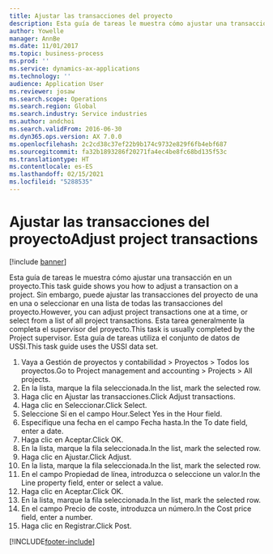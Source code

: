 ```yaml
---
title: Ajustar las transacciones del proyecto
description: Esta guía de tareas le muestra cómo ajustar una transacción en un proyecto.
author: Yowelle
manager: AnnBe
ms.date: 11/01/2017
ms.topic: business-process
ms.prod: ''
ms.service: dynamics-ax-applications
ms.technology: ''
audience: Application User
ms.reviewer: josaw
ms.search.scope: Operations
ms.search.region: Global
ms.search.industry: Service industries
ms.author: andchoi
ms.search.validFrom: 2016-06-30
ms.dyn365.ops.version: AX 7.0.0
ms.openlocfilehash: 2c2cd38c37ef22b9b174c9732e829f6fb4ebf687
ms.sourcegitcommit: fa32b1893286f20271fa4ec4be8fc68bd135f53c
ms.translationtype: HT
ms.contentlocale: es-ES
ms.lasthandoff: 02/15/2021
ms.locfileid: "5288535"
---
```

# <a name="adjust-project-transactions"></a><span data-ttu-id="0b18d-103">Ajustar las transacciones del proyecto</span><span class="sxs-lookup"><span data-stu-id="0b18d-103">Adjust project transactions</span></span>

[!include [banner](../../includes/banner.md)]

<span data-ttu-id="0b18d-104">Esta guía de tareas le muestra cómo ajustar una transacción en un proyecto.</span><span class="sxs-lookup"><span data-stu-id="0b18d-104">This task guide shows you how to adjust a transaction on a project.</span></span> <span data-ttu-id="0b18d-105">Sin embargo, puede ajustar las transacciones del proyecto de una en una o seleccionar en una lista de todas las transacciones del proyecto.</span><span class="sxs-lookup"><span data-stu-id="0b18d-105">However, you can adjust project transactions one at a time, or select from a list of all project transactions.</span></span> <span data-ttu-id="0b18d-106">Esta tarea generalmente la completa el supervisor del proyecto.</span><span class="sxs-lookup"><span data-stu-id="0b18d-106">This task is usually completed by the Project supervisor.</span></span> <span data-ttu-id="0b18d-107">Esta guía de tareas utiliza el conjunto de datos de USSI.</span><span class="sxs-lookup"><span data-stu-id="0b18d-107">This task guide uses the USSI data set.</span></span>

1. <span data-ttu-id="0b18d-108">Vaya a Gestión de proyectos y contabilidad > Proyectos > Todos los proyectos.</span><span class="sxs-lookup"><span data-stu-id="0b18d-108">Go to Project management and accounting > Projects > All projects.</span></span> 
2. <span data-ttu-id="0b18d-109">En la lista, marque la fila seleccionada.</span><span class="sxs-lookup"><span data-stu-id="0b18d-109">In the list, mark the selected row.</span></span> 
3. <span data-ttu-id="0b18d-110">Haga clic en Ajustar las transacciones.</span><span class="sxs-lookup"><span data-stu-id="0b18d-110">Click Adjust transactions.</span></span> 
4. <span data-ttu-id="0b18d-111">Haga clic en Seleccionar.</span><span class="sxs-lookup"><span data-stu-id="0b18d-111">Click Select.</span></span> 
5. <span data-ttu-id="0b18d-112">Seleccione Sí en el campo Hour.</span><span class="sxs-lookup"><span data-stu-id="0b18d-112">Select Yes in the Hour field.</span></span> 
6. <span data-ttu-id="0b18d-113">Especifique una fecha en el campo Fecha hasta.</span><span class="sxs-lookup"><span data-stu-id="0b18d-113">In the To date field, enter a date.</span></span> 
7. <span data-ttu-id="0b18d-114">Haga clic en Aceptar.</span><span class="sxs-lookup"><span data-stu-id="0b18d-114">Click OK.</span></span> 
8. <span data-ttu-id="0b18d-115">En la lista, marque la fila seleccionada.</span><span class="sxs-lookup"><span data-stu-id="0b18d-115">In the list, mark the selected row.</span></span> 
9. <span data-ttu-id="0b18d-116">Haga clic en Ajustar.</span><span class="sxs-lookup"><span data-stu-id="0b18d-116">Click Adjust.</span></span> 
10. <span data-ttu-id="0b18d-117">En la lista, marque la fila seleccionada.</span><span class="sxs-lookup"><span data-stu-id="0b18d-117">In the list, mark the selected row.</span></span> 
11. <span data-ttu-id="0b18d-118">En el campo Propiedad de línea, introduzca o seleccione un valor.</span><span class="sxs-lookup"><span data-stu-id="0b18d-118">In the Line property field, enter or select a value.</span></span> 
12. <span data-ttu-id="0b18d-119">Haga clic en Aceptar.</span><span class="sxs-lookup"><span data-stu-id="0b18d-119">Click OK.</span></span> 
13. <span data-ttu-id="0b18d-120">En la lista, marque la fila seleccionada.</span><span class="sxs-lookup"><span data-stu-id="0b18d-120">In the list, mark the selected row.</span></span> 
14. <span data-ttu-id="0b18d-121">En el campo Precio de coste, introduzca un número.</span><span class="sxs-lookup"><span data-stu-id="0b18d-121">In the Cost price field, enter a number.</span></span> 
15. <span data-ttu-id="0b18d-122">Haga clic en Registrar.</span><span class="sxs-lookup"><span data-stu-id="0b18d-122">Click Post.</span></span> 


[!INCLUDE[footer-include](../../includes/footer-banner.md)]